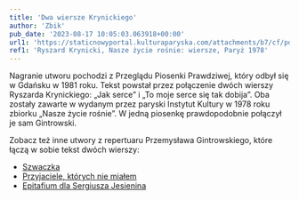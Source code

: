 ```yaml
---
title: 'Dwa wiersze Krynickiego'
author: 'Zbik'
pub_date: '2023-08-17 10:05:03.063918+00:00'
url1: 'https://staticnowyportal.kulturaparyska.com/attachments/b7/cf/pdf-607843f6c8164.pdf'
ref1: 'Ryszard Krynicki, Nasze życie rośnie: wiersze, Paryż 1978'
---
```


Nagranie utworu pochodzi z Przeglądu Piosenki Prawdziwej, który odbył się w Gdańsku w 1981 roku. Tekst powstał przez połączenie dwóch wierszy Ryszarda Krynickiego: „Jak serce” i „To moje serce się tak dobija”. Oba zostały zawarte w wydanym przez paryski Instytut Kultury w 1978 roku zbiorku „Nasze życie rośnie”. W jedną piosenkę prawdopodobnie połączył je sam Gintrowski.

Zobacz też inne utwory z repertuaru Przemysława Gintrowskiego, które łączą w sobie tekst dwóch wierszy:

- [Szwaczka](https://piosenkaztekstem.pl/opracowanie/przemyslaw\-gintrowski\-szwaczka/)
- [Przyjaciele, których nie miałem](https://piosenkaztekstem.pl/opracowanie/przemyslaw\-gintrowski\-przyjaciele\-ktorych\-nie\-mialem/)
- [Epitafium dla Sergiusza Jesienina](https://piosenkaztekstem.pl/opracowanie/trio\-kaczmarski\-gintrowski\-lapinski\-epitafium\-dla\-sergiusza\-jesienina/)